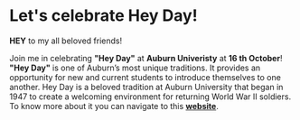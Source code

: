 # Let's celebrate Hey Day!
**HEY** to my all beloved friends!

Join me in celebrating **"Hey Day"** at **Auburn Univeristy** at **16 th October**! **"Hey Day"** is one of Auburn’s most unique traditions. It provides an opportunity for new and current students to introduce 
themselves to one another. Hey Day is a beloved tradition at Auburn University that began in 1947 to create a welcoming environment for returning World War II soldiers. To know more about it you can navigate to 
this **[website](https://sga.auburn.edu/hey-day/)**.
